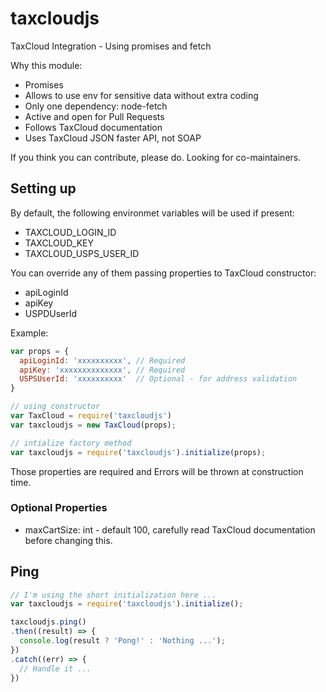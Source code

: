 # taxcloudjs
TaxCloud Integration - Using promises and fetch

Why this module:

* Promises
* Allows to use env for sensitive data without extra coding
* Only one dependency: node-fetch
* Active and open for Pull Requests
* Follows TaxCloud documentation
* Uses TaxCloud JSON faster API, not SOAP

If you think you can contribute, please do. Looking for co-maintainers.


## Setting up
By default, the following environmet variables will be used if present:

* TAXCLOUD_LOGIN_ID
* TAXCLOUD_KEY
* TAXCLOUD_USPS_USER_ID

You can override any of them passing properties to TaxCloud constructor:

* apiLoginId
* apiKey
* USPDUserId

Example:

```javascript
var props = {
  apiLoginId: 'xxxxxxxxxx', // Required
  apiKey: 'xxxxxxxxxxxxxx', // Required
  USPSUserId: 'xxxxxxxxxx'  // Optional - for address validation
}

// using constructor
var TaxCloud = require('taxcloudjs')
var taxcloudjs = new TaxCloud(props);

// intialize factory method
var taxcloudjs = require('taxcloudjs').initialize(props);

```

Those properties are required and Errors will be thrown at construction time.

### Optional Properties

* maxCartSize: int - default 100, carefully read TaxCloud documentation before changing this.

## Ping

```javascript
// I'm using the short initialization here ...
var taxcloudjs = require('taxcloudjs').initialize();

taxcloudjs.ping()
.then((result) => {
  console.log(result ? 'Pong!' : 'Nothing ...');
})
.catch((err) => {
  // Handle it ...
})
```